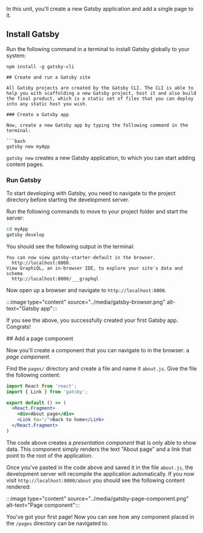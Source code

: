 In this unit, you'll create a new Gatsby application and add a single page to it.

## Install Gatsby

Run the following command in a terminal to install Gatsby globally to your system:

```console
npm install -g gatsby-cli

## Create and run a Gatsby site

All Gatsby projects are created by the Gatsby CLI. The CLI is able to help you with scaffolding a new Gatsby project, host it and also build the final product, which is a static set of files that you can deploy into any static host you wish.

### Create a Gatsby app

Now, create a new Gatsby app by typing the following command in the terminal:

```bash
gatsby new myApp
```

`gatsby new` creates a new Gatsby application, to which you can start adding content pages.

### Run Gatsby

To start developing with Gatsby, you need to navigate to the project directory before starting the development server.

Run the following commands to move to your project folder and start the server:

```bash
cd myApp
gatsby develop
```

You should see the following output in the terminal:

```output
You can now view gatsby-starter-default in the browser.
  http://localhost:8000.
View GraphiQL, an in-browser IDE, to explore your site's data and schema
  http://localhost:8000/___graphql
```

Now open up a browser and navigate to `http://localhost:8000`.

:::image type="content" source="../media/gatsby-browser.png" alt-text="Gatsby app":::

If you see the above, you successfully created your first Gatsby app. Congrats!

## Add a page component

Now you'll create a component that you can navigate to in the browser: a *page component*.

Find the `pages/` directory and create a file and name it `about.js`. Give the file the following content:

```jsx
import React from 'react';
import { Link } from 'gatsby';

export default () => (
  <React.Fragment>
    <div>About page</div>
    <Link to="/">Back to home</Link>
  </React.Fragment>
)
```

The code above creates a *presentation component* that is only able to show data. This component simply renders the text "About page" and a link that point to the root of the application.

Once you've pasted in the code above and saved it in the file `about.js`, the development server will recompile the application automatically. If you now visit `http://localhost:8000/about` you should see the following content rendered:

:::image type="content" source="../media/gatsby-page-component.png" alt-text="Page component":::

You've got your first page! Now you can see how any component placed in the `/pages` directory can be navigated to.

